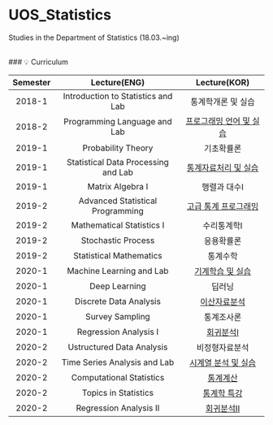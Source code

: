 # UOS_Statistics
Studies in the Department of Statistics (18.03.~ing)

<br>
### 💡 Curriculum

|       Semester       | Lecture(ENG) | Lecture(KOR) |
|:----------------:|:----------------------------------------:|:----------------------------------------:|
| 2018-1 |   Introduction to Statistics and Lab | 통계학개론 및 실습 |
| 2018-2 |   Programming Language and Lab | [프로그래밍 언어 및 실습](https://github.com/DieKim/UOS_Statistics/tree/main/%5B18-2%5D%20Programming_Lagnuage_and_Lab) |
| 2019-1 |   Probability Theory | 기초확률론 |
| 2019-1 |   Statistical Data Processing and Lab | [통계자료처리 및 실습](https://github.com/DieKim/UOS_Statistics/tree/main/%5B19-1%5D%20Statistical_Data_Processing_and_Lab) |
| 2019-1 |   Matrix Algebra I | 행렬과 대수I |
| 2019-2 |   Advanced Statistical Programming | [고급 통계 프로그래밍](https://github.com/DieKim/UOS_Statistics/tree/main/%5B19-2%5D%20Advanced_Statistical_Programming) |
| 2019-2 |   Mathematical Statistics I | 수리통계학I |
| 2019-2 |   Stochastic Process | 응용확률론 |
| 2019-2 |   Statistical Mathematics | 통계수학 |
| 2020-1 |   Machine Learning and Lab | [기계학습 및 실습](https://github.com/DieKim/UOS_Statistics/tree/main/%5B20-1%5D%20Machine_Learning_and_Lab) |
| 2020-1 |   Deep Learning | 딥러닝 |
| 2020-1 |   Discrete Data Analysis | [이산자료분석](https://github.com/DieKim/UOS_Statistics/tree/main/%5B20-1%5D%20Discrete_Data_Analysis) |
| 2020-1 |   Survey Sampling | 통계조사론 |
| 2020-1 |   Regression Analysis I | [회귀분석I](https://github.com/DieKim/UOS_Statistics/tree/main/%5B20-1%5D%20Regression_Analysis_I) |
| 2020-2 |   Ustructured Data Analysis | 비정형자료분석 |
| 2020-2 |   Time Series Analysis and Lab | [시계열 분석 및 실습](https://github.com/DieKim/UOS_Statistics/tree/main/%5B20-2%5D%20Time_Series_Analysis_and_Lab) |
| 2020-2 |   Computational Statistics | [통계계산](https://github.com/DieKim/UOS_Statistics/tree/main/%5B20-2%5D%20Computational_Statistics) |
| 2020-2 |   Topics in Statistics | [통계학 특강](https://github.com/DieKim/UOS_Statistics/tree/main/%5B20-2%5D%20Topics_in_Statistics) |
| 2020-2 |   Regression Analysis II | [회귀분석II](https://github.com/DieKim/UOS_Statistics/tree/main/%5B20-2%5D%20Regression_Analysis_II) |
